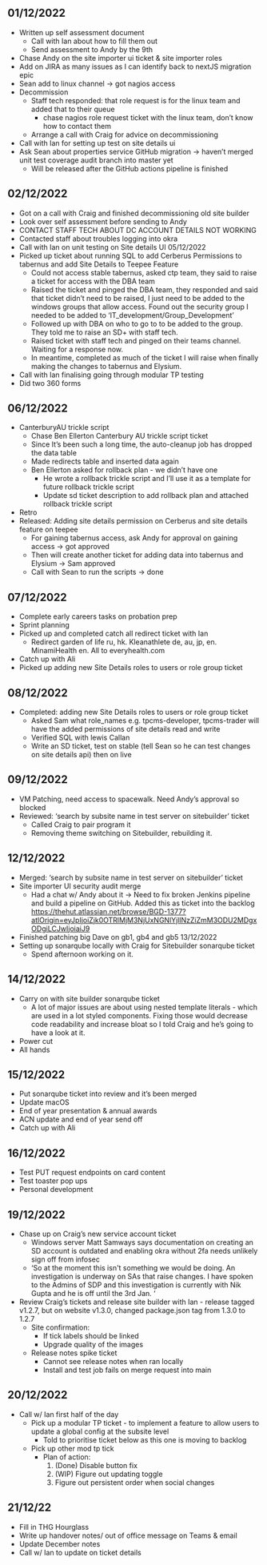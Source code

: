 ## 01/12/2022
- Written up self assessment document
    - Call with Ian about how to fill them out
    - Send assessment to Andy by the 9th
- Chase Andy on the site importer ui ticket & site importer roles
- Add on JIRA as many issues as I can identify back to nextJS migration epic 
- Sean add to linux channel -> got nagios access
- Decommission
    - Staff tech responded: that role request is for the linux team and added that to their queue
        - chase nagios role request ticket with the linux team, don’t know how to contact them
    - Arrange a call with Craig for advice on decommissioning
- Call with Ian for setting up test on site details ui
- Ask Sean about properties service GitHub migration -> haven’t merged unit test coverage audit branch into master yet
    - Will be released after the GitHub actions pipeline is finished
## 02/12/2022
- Got on a call with Craig and finished decommissioning old site builder
- Look over self assessment before sending to Andy
- CONTACT STAFF TECH ABOUT DC ACCOUNT DETAILS NOT WORKING
- Contacted staff about troubles logging into okra
- Call with Ian on unit testing on Site details UI 
05/12/2022
- Picked up ticket about running SQL to add Cerberus Permissions to tabernus and add Site Details to Teepee Feature
    - Could not access stable tabernus, asked ctp team, they said to raise a ticket for access with the DBA team
    - Raised the ticket and pinged the DBA team, they responded and said that ticket didn’t need to be raised, I just need to be added to the windows groups that allow access. Found out the security group I needed to be added to ‘IT_development/Group_Development’
    - Followed up with DBA on who to go to to be added to the group. They told me to raise an SD+ with staff tech.
    - Raised ticket with staff tech and pinged on their teams channel. Waiting for a response now.
    - In meantime, completed as much of the ticket I will raise when finally making the changes to tabernus and Elysium. 
- Call with Ian finalising going through modular TP testing
- Did two 360 forms
## 06/12/2022
- CanterburyAU trickle script
    - Chase Ben Ellerton Canterbury AU trickle script ticket
    - Since It’s been such a long time, the auto-cleanup job has dropped the data table
    - Made redirects table and inserted data again
    - Ben Ellerton asked for rollback plan - we didn’t have one
        - He wrote a rollback trickle script and I’ll use it as a template for future rollback trickle script
        - Update sd ticket description to add rollback plan and attached rollback trickle script
- Retro 
- Released: Adding site details permission on Cerberus and site details feature on teepee
    - For gaining tabernus access, ask Andy for approval on gaining access -> got approved
    - Then will create another ticket for adding data into tabernus and Elysium -> Sam approved
    - Call with Sean to run the scripts -> done
## 07/12/2022
- Complete early careers tasks on probation prep
- Sprint planning
- Picked up and completed catch all redirect ticket with Ian
    - Redirect garden of life ru, hk. Kleanathlete de, au, jp, en. MinamiHealth en. All to everyhealth.com
- Catch up with Ali
- Picked up adding new Site Details roles to users or role group ticket
## 08/12/2022
- Completed: adding new Site Details roles to users or role group ticket
    - Asked Sam what role_names e.g. tpcms-developer, tpcms-trader will have the added permissions of site details read and write 
    - Verified SQL with lewis Callan
    - Write an SD ticket, test on stable (tell Sean so he can test changes on site details api) then on live
## 09/12/2022
- VM Patching, need access to spacewalk. Need Andy’s approval so blocked
- Reviewed: ‘search by subsite name in test server on sitebuilder’ ticket
    - Called Craig to pair program it
    - Removing theme switching on Sitebuilder, rebuilding it.
## 12/12/2022
- Merged: ‘search by subsite name in test server on sitebuilder’ ticket
- Site importer UI security audit merge
    - Had a chat w/ Andy about it -> Need to fix broken Jenkins pipeline and build a pipeline on GitHub. Added this as ticket into the backlog https://thehut.atlassian.net/browse/BGD-1377?atlOrigin=eyJpIjoiZjk0OTRlMjM3NjUxNGNlYjllNzZiZmM3ODU2MDgxODgiLCJwIjoiaiJ9 
- Finished patching big Dave on gb1, gb4 and gb5
13/12/2022
- Setting up sonarqube locally with Craig for Sitebuilder sonarqube ticket 
    - Spend afternoon working on it.
## 14/12/2022
- Carry on with site builder sonarqube ticket
    - A lot of major issues are about using nested template literals - which are used in a lot styled components. Fixing those would decrease code readability and increase bloat so I told Craig and he’s going to have a look at it.
- Power cut
- All hands
## 15/12/2022
- Put sonarqube ticket into review and it’s been merged
- Update macOS 
- End of year presentation & annual awards
- ACN update and end of year send off
- Catch up with Ali
## 16/12/2022
- Test PUT request endpoints on card content
- Test toaster pop ups
- Personal development
## 19/12/2022
- Chase up on Craig’s new service account ticket
    - Windows server Matt Samways says documentation on creating an SD account is outdated and enabling okra without 2fa needs unlikely sign off from infosec
    - ‘So at the moment this isn't something we would be doing. An investigation is underway on SAs that raise changes. I have spoken to the Admins of SDP and this investigation is currently with Nik Gupta and he is off until the 3rd Jan. ‘
- Review Craig’s tickets and release site builder with Ian - release tagged v1.2.7, but on website v1.3.0, changed package.json tag from 1.3.0 to 1.2.7
    - Site confirmation:
        - If tick labels should be linked
        - Upgrade quality of the images
    - Release notes spike ticket
        - Cannot see release notes when ran locally
        - Install and test job fails on merge request into main
## 20/12/2022
- Call w/ Ian first half of the day
    - Pick up a modular TP ticket -  to implement a feature to allow users to update a global config at the subsite level
        - Told to prioritise ticket below as this one is moving to backlog
    - Pick up other mod tp tick
        - Plan of action:
            1. (Done) Disable button fix
            2. (WIP) Figure out updating toggle
            3. Figure out persistent order when social changes 
## 21/12/22
- Fill in THG Hourglass
- Write up handover notes/ out of office message on Teams & email
- Update December notes
- Call w/ Ian to update on ticket details